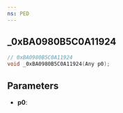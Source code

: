```yaml
---
ns: PED
---
```

## _0xBA0980B5C0A11924

```c
// 0xBA0980B5C0A11924
void _0xBA0980B5C0A11924(Any p0);
```

## Parameters
* **p0**:
